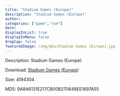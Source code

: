```yaml
---
title: "Stadium Games (Europe)"
description: "Stadium Games (Europe)"
author: 
categories: ["game","rom"]
date: 
displayInList: true
displayInMenu: false
dropCap: false
featuredImage: /img/gba/Stadium Games [Europe].jpg
---
```


Description: Stadium Games (Europe)

Download: <a style="text-decoration:underline;" href="https://mega.nz/#!ueIABC7D!nVFNuWQxx_p1hj4VJZnLki_rpK8keNJCdFJ-uGCd1uc" target = "_blank" rel = "nofollow" > Stadium Games (Europe)</a>

Size: 4194304

MD5: 9A8A6131E217CB00B270648EE1697A55

